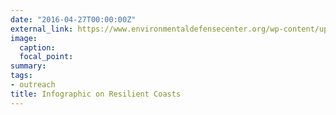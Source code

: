 ```yaml
---
date: "2016-04-27T00:00:00Z"
external_link: https://www.environmentaldefensecenter.org/wp-content/uploads/2019/02/Ecosystem-resilience_final.png
image:
  caption: 
  focal_point: 
summary:
tags:
- outreach
title: Infographic on Resilient Coasts
---
```


